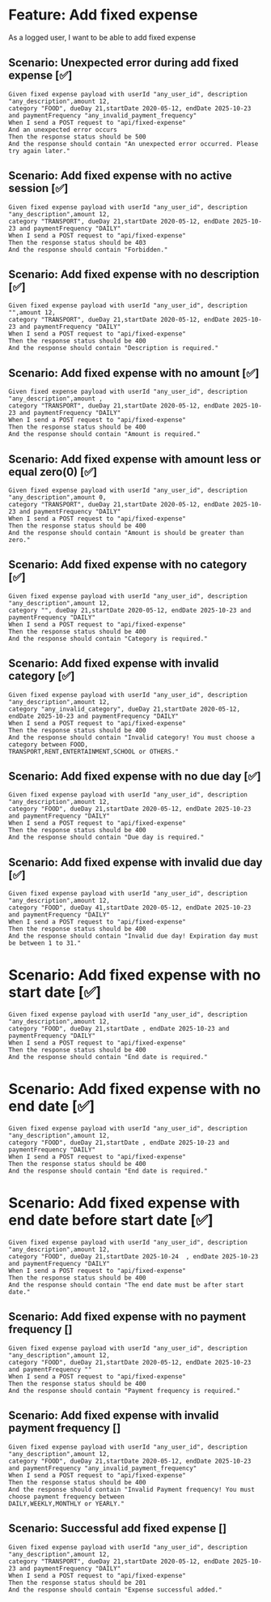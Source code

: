 # Feature: Add fixed expense

As a logged user,
I want to be able to add fixed expense

## Scenario: Unexpected error during add fixed expense [✅]

    Given fixed expense payload with userId "any_user_id", description "any_description",amount 12, 
    category "FOOD", dueDay 21,startDate 2020-05-12, endDate 2025-10-23 and paymentFrequency "any_invalid_payment_frequency"
    When I send a POST request to "api/fixed-expense"
    And an unexpected error occurs
    Then the response status should be 500
    And the response should contain "An unexpected error occurred. Please try again later."

## Scenario: Add fixed expense with no active session [✅]

    Given fixed expense payload with userId "any_user_id", description "any_description",amount 12,
    category "TRANSPORT", dueDay 21,startDate 2020-05-12, endDate 2025-10-23 and paymentFrequency "DAILY"
    When I send a POST request to "api/fixed-expense"
    Then the response status should be 403
    And the response should contain "Forbidden."

## Scenario: Add fixed expense with no description [✅]

    Given fixed expense payload with userId "any_user_id", description "",amount 12, 
    category "TRANSPORT", dueDay 21,startDate 2020-05-12, endDate 2025-10-23 and paymentFrequency "DAILY"
    When I send a POST request to "api/fixed-expense"
    Then the response status should be 400
    And the response should contain "Description is required."

## Scenario: Add fixed expense with no amount [✅]

    Given fixed expense payload with userId "any_user_id", description "any_description",amount , 
    category "TRANSPORT", dueDay 21,startDate 2020-05-12, endDate 2025-10-23 and paymentFrequency "DAILY"
    When I send a POST request to "api/fixed-expense"
    Then the response status should be 400
    And the response should contain "Amount is required."

## Scenario: Add fixed expense with amount less or equal zero(0)  [✅]

    Given fixed expense payload with userId "any_user_id", description "any_description",amount 0, 
    category "TRANSPORT", dueDay 21,startDate 2020-05-12, endDate 2025-10-23 and paymentFrequency "DAILY"
    When I send a POST request to "api/fixed-expense"
    Then the response status should be 400
    And the response should contain "Amount is should be greater than zero."

## Scenario: Add fixed expense with no category [✅]

    Given fixed expense payload with userId "any_user_id", description "any_description",amount 12, 
    category "", dueDay 21,startDate 2020-05-12, endDate 2025-10-23 and paymentFrequency "DAILY"
    When I send a POST request to "api/fixed-expense"
    Then the response status should be 400
    And the response should contain "Category is required."

## Scenario: Add fixed expense with invalid category [✅]

    Given fixed expense payload with userId "any_user_id", description "any_description",amount 12, 
    category "any_invalid_category", dueDay 21,startDate 2020-05-12, endDate 2025-10-23 and paymentFrequency "DAILY"
    When I send a POST request to "api/fixed-expense"
    Then the response status should be 400
    And the response should contain "Invalid category! You must choose a category between FOOD,
    TRANSPORT,RENT,ENTERTAINMENT,SCHOOL or OTHERS."

## Scenario: Add fixed expense with no due day [✅]

    Given fixed expense payload with userId "any_user_id", description "any_description",amount 12, 
    category "FOOD", dueDay 21,startDate 2020-05-12, endDate 2025-10-23 and paymentFrequency "DAILY"
    When I send a POST request to "api/fixed-expense"
    Then the response status should be 400
    And the response should contain "Due day is required."

## Scenario: Add fixed expense with invalid due day [✅]

    Given fixed expense payload with userId "any_user_id", description "any_description",amount 12, 
    category "FOOD", dueDay 41,startDate 2020-05-12, endDate 2025-10-23 and paymentFrequency "DAILY"
    When I send a POST request to "api/fixed-expense"
    Then the response status should be 400
    And the response should contain "Invalid due day! Expiration day must be between 1 to 31."

# Scenario: Add fixed expense with no start date [✅]

    Given fixed expense payload with userId "any_user_id", description "any_description",amount 12, 
    category "FOOD", dueDay 21,startDate , endDate 2025-10-23 and paymentFrequency "DAILY"
    When I send a POST request to "api/fixed-expense"
    Then the response status should be 400
    And the response should contain "End date is required."

# Scenario: Add fixed expense with no end date [✅]

    Given fixed expense payload with userId "any_user_id", description "any_description",amount 12, 
    category "FOOD", dueDay 21,startDate , endDate 2025-10-23 and paymentFrequency "DAILY"
    When I send a POST request to "api/fixed-expense"
    Then the response status should be 400
    And the response should contain "End date is required."

# Scenario: Add fixed expense with end date before start date [✅]

    Given fixed expense payload with userId "any_user_id", description "any_description",amount 12, 
    category "FOOD", dueDay 21,startDate 2025-10-24  , endDate 2025-10-23 and paymentFrequency "DAILY"
    When I send a POST request to "api/fixed-expense"
    Then the response status should be 400
    And the response should contain "The end date must be after start date."

## Scenario: Add fixed expense with no payment frequency []

    Given fixed expense payload with userId "any_user_id", description "any_description",amount 12, 
    category "FOOD", dueDay 21,startDate 2020-05-12, endDate 2025-10-23 and paymentFrequency ""
    When I send a POST request to "api/fixed-expense"
    Then the response status should be 400
    And the response should contain "Payment frequency is required."

## Scenario: Add fixed expense with invalid payment frequency []

    Given fixed expense payload with userId "any_user_id", description "any_description",amount 12, 
    category "FOOD", dueDay 21,startDate 2020-05-12, endDate 2025-10-23 and paymentFrequency "any_invalid_payment_frequency"
    When I send a POST request to "api/fixed-expense"
    Then the response status should be 400
    And the response should contain "Invalid Payment frequency! You must choose payment frequency between 
    DAILY,WEEKLY,MONTHLY or YEARLY."

## Scenario: Successful add fixed expense  []

    Given fixed expense payload with userId "any_user_id", description "any_description",amount 12, 
    category "TRANSPORT", dueDay 21,startDate 2020-05-12, endDate 2025-10-23 and paymentFrequency "DAILY"
    When I send a POST request to "api/fixed-expense"
    Then the response status should be 201
    And the response should contain "Expense successful added."